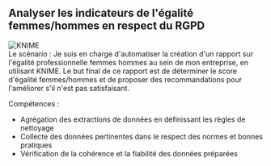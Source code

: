 
## Analyser les indicateurs de l'égalité femmes/hommes en respect du RGPD
![KNIME](https://img.shields.io/badge/KNIME-FFD800?style=for-the-badge&logoColor=black)  
Le scénario : Je suis en charge d'automatiser la création d'un rapport sur l'égalité professionnelle femmes hommes au sein de mon entreprise, en utilisant KNIME. Le but final de ce rapport est de déterminer le score d'égalité femmes/hommes et de proposer des recommandations pour l'améliorer s'il n'est pas satisfaisant.

Compétences : 
- Agrégation des extractions de données en définissant les règles de nettoyage
- Collecte des données pertinentes dans le respect des normes et bonnes pratiques
- Vérification de la cohérence et la fiabilité des données préparées
